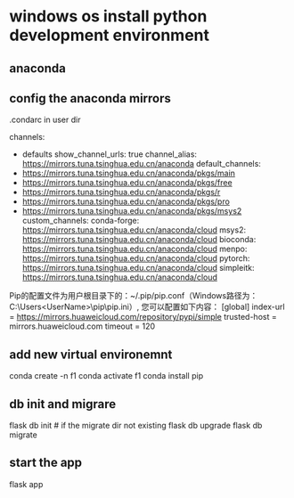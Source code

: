 # windows os install python development environment

## anaconda

## config the anaconda mirrors

.condarc in user dir

channels:
  - defaults
show_channel_urls: true
channel_alias: https://mirrors.tuna.tsinghua.edu.cn/anaconda
default_channels:
  - https://mirrors.tuna.tsinghua.edu.cn/anaconda/pkgs/main
  - https://mirrors.tuna.tsinghua.edu.cn/anaconda/pkgs/free
  - https://mirrors.tuna.tsinghua.edu.cn/anaconda/pkgs/r
  - https://mirrors.tuna.tsinghua.edu.cn/anaconda/pkgs/pro
  - https://mirrors.tuna.tsinghua.edu.cn/anaconda/pkgs/msys2
custom_channels:
  conda-forge: https://mirrors.tuna.tsinghua.edu.cn/anaconda/cloud
  msys2: https://mirrors.tuna.tsinghua.edu.cn/anaconda/cloud
  bioconda: https://mirrors.tuna.tsinghua.edu.cn/anaconda/cloud
  menpo: https://mirrors.tuna.tsinghua.edu.cn/anaconda/cloud
  pytorch: https://mirrors.tuna.tsinghua.edu.cn/anaconda/cloud
  simpleitk: https://mirrors.tuna.tsinghua.edu.cn/anaconda/cloud

Pip的配置文件为用户根目录下的：~/.pip/pip.conf（Windows路径为：C:\Users\<UserName>\pip\pip.ini）, 您可以配置如下内容：
[global]
index-url = https://mirrors.huaweicloud.com/repository/pypi/simple
trusted-host = mirrors.huaweicloud.com
timeout = 120

## add new virtual environemnt
  conda create -n f1
  conda activate f1
  conda install pip
## db init and migrare
  flask db init # if the migrate dir not existing
  flask db upgrade
  flask db migrate

## start the app
  flask app

